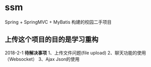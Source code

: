 # ssm
Spring + SpringMVC + MyBatis 构建的校园二手项目

**上传这个项目的目的是学习重构**
--------------------------------------------------
2018-2-1
**待解决事项**
1、上传文件问题(file upload)
2、聊天功能的使用（Websocket）
3、Ajax Json的使用